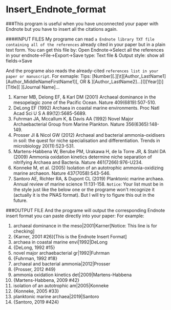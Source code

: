 # Insert_Endnote_format
###This program is useful when you have unconnected your paper with Endnote but you have to insert all the citations again.

####INPUT FILES
My programe can read `a Endnote library TXT file containing all of the references` already cited in your paper but in a plain text form.
You can get this file by:
Open Endnote->Select all the references in your endnote->File->Export->Save type: Text file & Output style: show all fields->Save

And the programe also reads the already-cited `references list in your paper or manuscript`. 
For exmaple:
Tips: [Number][.][\t][Author_LastName1][Author_MiddleNameFirstName1][, OR & ][Author_LastName2]...[(][Year][)][Title][ ][Journal Name]...

1.	Karner MB, Delong EF, & Karl DM (2001) Archaeal dominance in the mesopelagic zone of the Pacific Ocean. Nature 409(6819):507-510.
2.	DeLong EF (1992) Archaea in coastal marine environments. Proc Natl Acad Sci U S A 89(12):5685-5689.
3.	Fuhrman JA, Mccallum K, & Davis AA (1992) Novel Major Archaebacterial Group from Marine Plankton. Nature 356(6365):148-149.
4.	Prosser JI & Nicol GW (2012) Archaeal and bacterial ammonia-oxidisers in soil: the quest for niche specialisation and differentiation. Trends in microbiology 20(11):523-531.
5.	Martens-Habbena W, Berube PM, Urakawa H, de la Torre JR, & Stahl DA (2009) Ammonia oxidation kinetics determine niche separation of nitrifying Archaea and Bacteria. Nature 461(7266):976-U234.
6.	Konneke M, et al. (2005) Isolation of an autotrophic ammonia-oxidizing marine archaeon. Nature 437(7058):543-546.
7.	Santoro AE, Richter RA, & Dupont CL (2019) Planktonic marine archaea. Annual review of marine science 11:131-158.
`Notice`: Your list must be in the style just like the below one or the programe won't recognize it (actually it is the PNAS format). 
But I will try to figure this out in the future.

###OUTPUT FILE
And the programe will output the corresponding Endnote insert format you can paste directly into your paper:
For example:
1. archaeal dominance in the meso|2001|Karner[Notice: This line is for checking]
1. {Karner, 2001 #26}[This is the Endnote Insert Format]
2. archaea in coastal marine envi|1992|DeLong
2. {DeLong, 1992 #15}
3. novel major archaebacterial gr|1992|Fuhrman
3. {Fuhrman, 1992 #18}
4. archaeal and bacterial ammonia|2012|Prosser
4. {Prosser, 2012 #49}
5. ammonia oxidation kinetics det|2009|Martens-Habbena
5. {Martens-Habbena, 2009 #42}
6. isolation of an autotrophic am|2005|Konneke
6. {Konneke, 2005 #33}
7. planktonic marine archaea|2019|Santoro
7. {Santoro, 2019 #424}
